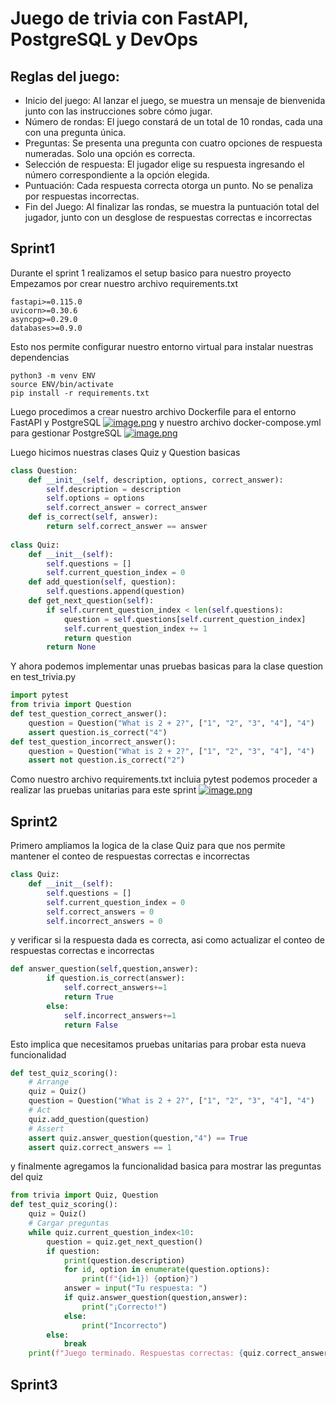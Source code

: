 # Juego de trivia con FastAPI, PostgreSQL y DevOps
## Reglas del juego:
- Inicio del juego: Al lanzar el juego, se muestra un mensaje de bienvenida junto con las
instrucciones sobre cómo jugar.
-  Número de rondas: El juego constará de un total de 10 rondas, cada una con una pregunta
única.
-  Preguntas: Se presenta una pregunta con cuatro opciones de respuesta numeradas. Solo una
opción es correcta.
-  Selección de respuesta: El jugador elige su respuesta ingresando el número correspondiente
a la opción elegida.
-  Puntuación: Cada respuesta correcta otorga un punto. No se penaliza por respuestas
incorrectas.
-  Fin del Juego: Al finalizar las rondas, se muestra la puntuación total del jugador, junto con un
desglose de respuestas correctas e incorrectas

## Sprint1
Durante el sprint 1 realizamos el setup basico para nuestro proyecto
Empezamos por crear nuestro archivo requirements.txt
```
fastapi>=0.115.0
uvicorn>=0.30.6
asyncpg>=0.29.0
databases>=0.9.0
```
Esto nos permite configurar nuestro entorno virtual para instalar nuestras dependencias
```
python3 -m venv ENV
source ENV/bin/activate
pip install -r requirements.txt
```
Luego procedimos a crear nuestro archivo Dockerfile para el entorno FastAPI y PostgreSQL
[![image.png](https://i.postimg.cc/br3GmSSZ/image.png)](https://postimg.cc/9wwFMMp2)
y nuestro archivo docker-compose.yml para gestionar PostgreSQL
[![image.png](https://i.postimg.cc/kX2M0pk1/image.png)](https://postimg.cc/Yhwwgb2Y)

Luego hicimos nuestras clases Quiz y Question basicas
```python
class Question:
    def __init__(self, description, options, correct_answer):
        self.description = description
        self.options = options
        self.correct_answer = correct_answer
    def is_correct(self, answer):
        return self.correct_answer == answer
    
class Quiz:
    def __init__(self):
        self.questions = []
        self.current_question_index = 0
    def add_question(self, question):
        self.questions.append(question)
    def get_next_question(self):
        if self.current_question_index < len(self.questions):
            question = self.questions[self.current_question_index]
            self.current_question_index += 1
            return question
        return None
```
Y ahora podemos implementar unas pruebas basicas para la clase question en test_trivia.py
```python
import pytest
from trivia import Question
def test_question_correct_answer():
    question = Question("What is 2 + 2?", ["1", "2", "3", "4"], "4")
    assert question.is_correct("4")
def test_question_incorrect_answer():
    question = Question("What is 2 + 2?", ["1", "2", "3", "4"], "4")
    assert not question.is_correct("2")

```
Como nuestro archivo requirements.txt incluia pytest podemos proceder a realizar las pruebas unitarias para este sprint
[![image.png](https://i.postimg.cc/0Qm56M0T/image.png)](https://postimg.cc/TLdvFPS0)

## Sprint2
Primero ampliamos la logica de la clase Quiz para que nos permite mantener el conteo de respuestas correctas e incorrectas
```python
class Quiz:
    def __init__(self):
        self.questions = []
        self.current_question_index = 0
        self.correct_answers = 0
        self.incorrect_answers = 0
```
y verificar si la respuesta dada es correcta, asi como actualizar el conteo de respuestas correctas e incorrectas
```python
def answer_question(self,question,answer):
        if question.is_correct(answer):
            self.correct_answers+=1
            return True
        else:
            self.incorrect_answers+=1
            return False
```

Esto implica que necesitamos pruebas unitarias para probar esta nueva funcionalidad
```python
def test_quiz_scoring():
    # Arrange
    quiz = Quiz()
    question = Question("What is 2 + 2?", ["1", "2", "3", "4"], "4")
    # Act
    quiz.add_question(question)
    # Assert
    assert quiz.answer_question(question,"4") == True
    assert quiz.correct_answers == 1
```
y finalmente agregamos la funcionalidad basica para mostrar las preguntas del quiz
```python
from trivia import Quiz, Question
def test_quiz_scoring():
    quiz = Quiz()
    # Cargar preguntas
    while quiz.current_question_index<10:
        question = quiz.get_next_question()
        if question:
            print(question.description)
            for id, option in enumerate(question.options):
                print(f"{id+1}) {option}")
            answer = input("Tu respuesta: ")
            if quiz.answer_question(question,answer):
                print("¡Correcto!")
            else:
                print("Incorrecto")
        else:
            break
    print(f"Juego terminado. Respuestas correctas: {quiz.correct_answers},incorrectas: {quiz.incorrect_answers}")
```

## Sprint3